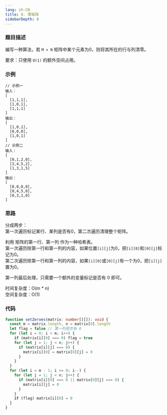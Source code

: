 ```yaml
---
lang: zh-CN
title: 8. 零矩阵
sidebarDepth: 0
---
```


### 题目描述

编写一种算法，若 `M × N` 矩阵中某个元素为0，则将其所在的行与列清零。

要求：只使用 `O(1)` 的额外空间占用。


### 示例

```
// 示例一
输入：
[
  [1,1,1],
  [1,0,1],
  [1,1,1]
]
输出：
[
  [1,0,1],
  [0,0,0],
  [1,0,1]
]
// 示例二
输入：
[
  [0,1,2,0],
  [3,4,5,2],
  [1,3,1,5]
]
输出：
[
  [0,0,0,0],
  [0,4,5,0],
  [0,3,1,0]
]
```


### 思路

分成两步：  
第一次遍历标记某行、某列是否有0，第二次遍历清理整个矩阵。

利用 矩阵的第一行、第一列 作为一种哈希表。  
第一次遍历除第一行和第一列的内容，如果位置`[i][j]`为0，把`[i][0]`和`[0][j]`标记为0。  
第二次遍历除第一行和第一列的内容，如果`[i][0]`或`[0][j]`有一个为0，把`[i][j]`置为0。

第一列最后处理，只需要一个额外的变量标记是否有 0 即可。

时间复杂度：O(m \* n)  
空间复杂度：O(1)


### 代码

```ts
function setZeroes(matrix: number[][]): void {
  const m = matrix.length, n = matrix[0].length
  let flag = false // 第一列是否有 0
  for (let i = 0; i < m; i++) {
    if (matrix[i][0] === 0) flag = true
    for (let j = 1; j < n; j++) {
      if (matrix[i][j] === 0) {
        matrix[i][0] = matrix[0][j] = 0
      }
    }
  }
  for (let i = m - 1; i >= 0; i--) {
    for (let j = 1; j < n; j++) {
      if (matrix[i][0] === 0 || matrix[0][j] === 0) {
        matrix[i][j] = 0
      }
    }
    if (flag) matrix[i][0] = 0
  }
}
```

